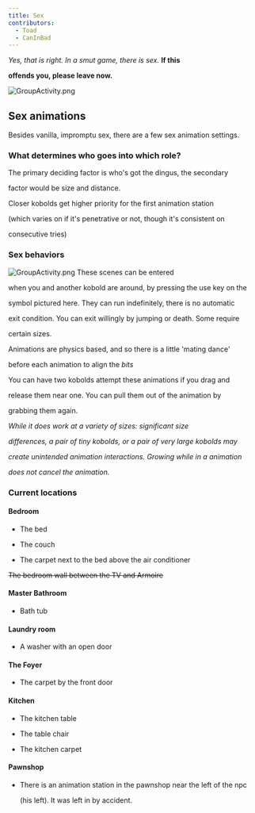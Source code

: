 ```yaml
---
title: Sex
contributors:
  - Toad
  - CanInBad
---
```


*Yes, that is right. In a smut game, there is sex.* <strong>If this
offends you, please leave now.</strong>
![](GroupActivity.png "GroupActivity.png")

## Sex animations

Besides vanilla, impromptu sex, there are a few sex animation settings.

### What determines who goes into which role?

The primary deciding factor is who's got the dingus, the secondary
factor would be size and distance.

Closer kobolds get higher priority for the first animation station
(which varies on if it's penetrative or not, though it's consistent on
consecutive tries)

### Sex behaviors

![](GroupActivity.png "GroupActivity.png") These scenes can be entered
when you and another kobold are around, by pressing the use key on the
symbol pictured here. They can run indefinitely, there is no automatic
exit condition. You can exit willingly by jumping or death. Some require
certain sizes.

Animations are physics based, and so there is a little 'mating dance'
before each animation to align the *bits*

You can have two kobolds attempt these animations if you drag and
release them near one. You can pull them out of the animation by
grabbing them again.

<i>While it does work at a variety of sizes: significant size
differences, a pair of tiny kobolds, or a pair of very large kobolds may
create unintended animation interactions. Growing while in a animation
does not cancel the animation.</i>

### Current locations

#### Bedroom

- The bed
- The couch
- The carpet next to the bed above the air conditioner

<s>The bedroom wall between the TV and Armoire</s>

#### Master Bathroom

- Bath tub

#### Laundry room

- A washer with an open door

#### The Foyer

- The carpet by the front door

#### Kitchen

- The kitchen table
- The table chair
- The kitchen carpet

#### Pawnshop

- There is an animation station in the pawnshop near the left of the npc
  (his left). It was left in by accident.

